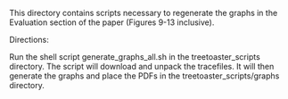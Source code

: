 
This directory contains scripts necessary to regenerate the graphs in the Evaluation section of the paper (Figures 9-13 inclusive).

Directions:

Run the shell script generate_graphs_all.sh in the treetoaster_scripts directory.
The script will download and unpack the tracefiles.
It will then generate the graphs and place the PDFs in the treetoaster_scripts/graphs directory.

